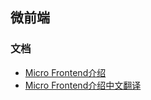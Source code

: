 ## 微前端

### 文档

* [Micro Frontend介绍](https://micro-frontends.org/)
* [Micro Frontend介绍中文翻译](https://zhuanlan.zhihu.com/p/29981982)